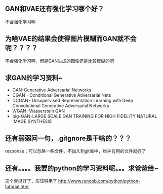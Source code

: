 ## GAN和VAE还有强化学习哪个好？
不会强化学习啊

## 为啥VAE的结果会使得图片模糊而GAN就不会呢？？？？
不会强化学习啊，但是GAN生成的图像还是比较模糊的吧

## 求GAN的学习资料~
+ GAN-Generative Adversarial Networks
+ CGAN - Conditional Generative Adversarial Nets
+ DCGAN - Unsupervised Representation Learning with Deep Convolutional Generative Adversarial Networks
+ WGAN -Wasserstein GAN 
+ big-GAN-LARGE SCALE GAN TRAINING FOR HIGH FIDELITY NATURAL IMAGE SYNTHESIS

## 还有弱弱问一句，.gitgnore是干啥的？？？
response：可以忽略一些文件，不加入到git库中，维护有用的文件就好了

## 还有。。。。我要的python的学习资料呢。。。求爸爸给~
这个就挺好了，应该够用了
http://www.runoob.com/python/python-tutorial.html
